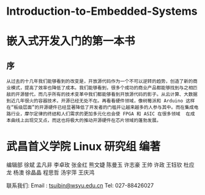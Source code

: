 # Introduction-to-Embedded-Systems
# 嵌入式开发入门的第一本书

## 序

    从过去的十几年我们能够看到的改变是，开放源代码作为一个不可以逆转的趋势，创造了新的商业模式，提高了效率也降低了成本。我们能够看到，很多个成功的商业产品都能够找到与之相匹敌的开源替代，而几乎所有的技术变革中我们都能够看到开放源代码的影子。从云计算、大数据到近几年很火的容器技术，开源已经无处不在。再看看硬件领域，像树莓派和 Arduino 这样在“板级层面”的开源硬件已经显著降低了开发者的门槛并让越来越多的人参与其中。而在集成电路行业，摩尔定律的终结和人们需求的更加多元化也会使 FPGA 和 ASIC 在很多领域  在成本曲线上出现交叉点，而这也将极大的推动开源硬件在芯片领域的蓬勃发展。

    
# 武昌首义学院 Linux 研究组 编著

 编辑部
 徐斌 孟凡非 李卓玫 张金红 熊文婕 陈曼玉 许志豪 王帅 
 许政 王钰钦 杜应龙 杨澳 徐晶晶 程思哲 汤宇萍 王庆鸿

联系我们:
Email : tsuibin@wsyu.edu.cn
Tel: 027-88426027

